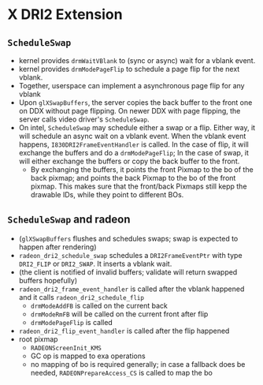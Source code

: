 X DRI2 Extension
================

## `ScheduleSwap`

- kernel provides `drmWaitVBlank` to (sync or async) wait for a vblank event.
- kernel provides `drmModePageFlip` to schedule a page flip for the next vblank.
- Together, userspace can implement a asynchronous page flip for any vblank
- Upon `glXSwapBuffers`, the server copies the back buffer to the front one
  on DDX without page flipping.  On newer DDX with page flipping, the server
  calls video driver's `ScheduleSwap`.
- On intel, `ScheduleSwap` may schedule either a swap or a flip.  Either way, it
  will schedule an async wait on a vblank event.  When the vblank event happens,
  `I830DRI2FrameEventHandler` is called.  In the case of flip, it will exchange
  the buffers and do a `drmModePageFlip`;  In the case of swap, it will either
  exchange the buffers or copy the back buffer to the front.
  - By exchanging the buffers, it points the front Pixmap to the bo of the back
    pixmap; and points the back Pixmap to the bo of the front pixmap.  This
    makes sure that the front/back Pixmaps still kepp the drawable IDs, while
    they point to different BOs.

## `ScheduleSwap` and radeon

- (`glXSwapBuffers` flushes and schedules swaps; swap is expected to happen after
   rendering)
- `radeon_dri2_schedule_swap` schedules a `DRI2FrameEventPtr` with type
  `DRI2_FLIP` or `DRI2_SWAP`.  It inserts a vblank wait.
- (the client is notified of invalid buffers; validate will return swapped
   buffers hopefully)
- `radeon_dri2_frame_event_handler` is called after the vblank happened and it
  calls `radeon_dri2_schedule_flip`
  - `drmModeAddFB` is called on the current back
  - `drmModeRmFB` will be called on the current front after flip
  - `drmModePageFlip` is called
- `radeon_dri2_flip_event_handler` is called after the flip happened 
- root pixmap
  - `RADEONScreenInit_KMS`
  - GC op is mapped to exa operations
  - no mapping of bo is required generally; in case a fallback does be needed,
    `RADEONPrepareAccess_CS` is called to map the bo
